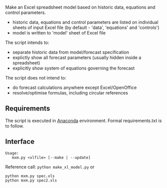 Make an Excel spreadsheet model based on historic data, equations and control parameters.

- historic data, equations and control parameters are listed on individual sheets of input Excel file (by default - 'data', 'equations' and 'controls')
- model is written to 'model' sheet of Excel file 

The script intends to:
- separate historic data from model/forecast specification 
- explictly show all forecast parameters (usually hidden inside a spreadsheet)
- explicitly show system of equations governing the forecast 

The script does not intend to:
- do forecast calculations anywhere except Excel/OpenOffice
- resolve/optimise formulas, including circular references

## Requirements

The script is executed in [Anaconda](https://store.continuum.io/cshop/anaconda/) environment. Formal requirements.txt is to follow. 

## Interface
```   
Usage:   
   mxm.py <xlfile> [--make | --update]
```

Reference call:
```python make_xl_model.py```
or
```
python mxm.py spec.xls
python mxm.py spec2.xls
```



